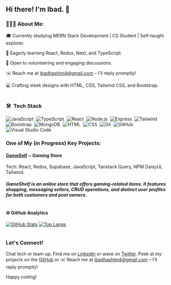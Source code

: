 
## Hi there! I'm Ibad. 👋
### 👨🏻‍💻 About Me:
 🎓 Currently studying MERN Stack Development | CS Student | Self-taught explorer.
 
 🌱 Eagerly learning React, Redux, Next, and TypeScript.
 
 💬 Open to volunteering and engaging discussions.
 
 ✉️ Reach me at ibadhashim4@gmail.com – I'll reply promptly!
 
 💻 Crafting sleek designs with HTML, CSS, Tailwind CSS, and Bootstrap.

#  

### 🛠 &nbsp;Tech Stack

![JavaScript](https://img.shields.io/badge/-JavaScript-05122A?style=flat&logo=javascript)&nbsp;
![TypeScript](https://img.shields.io/badge/-TypeScript-05122A?style=flat&logo=typescript)&nbsp;
![React](https://img.shields.io/badge/-React-05122A?style=flat&logo=react)&nbsp;
![Node.js](https://img.shields.io/badge/-Node.js-05122A?style=flat&logo=node.js)&nbsp;
![Express](https://img.shields.io/badge/-Express-05122A?style=flat&logo=express)&nbsp;
![Tailwind](https://img.shields.io/badge/-Tailwind-05122A?style=flat&logo=tailwind-css)&nbsp;
![Bootstrap](https://img.shields.io/badge/-Bootstrap-05122A?style=flat&logo=bootstrap&logoColor=563D7C)&nbsp;
![MongoDB](https://img.shields.io/badge/-MongoDB-05122A?style=flat&logo=mongodb)&nbsp;
![HTML](https://img.shields.io/badge/-HTML-05122A?style=flat&logo=HTML5)&nbsp;
![CSS](https://img.shields.io/badge/-CSS-05122A?style=flat&logo=CSS3&logoColor=1572B6)&nbsp;
![Git](https://img.shields.io/badge/-Git-05122A?style=flat&logo=git)&nbsp;
![GitHub](https://img.shields.io/badge/-GitHub-05122A?style=flat&logo=github)&nbsp;
![Visual Studio Code](https://img.shields.io/badge/-Visual%20Studio%20Code-05122A?style=flat&logo=visual-studio-code&logoColor=007ACC)&nbsp;

### One of My (in Progress) Key Projects:

#### [GameSelf](https://github.com/IbadRehman360/gameshelf) ~ Gaming Store  
 Tech: React, Redux, Supabase, JavaScript, Tanstack Query, NPM DaisyUi, Tailwind. 

#####  GameShelf is an online store that offers gaming-related items. It features shopping, messaging sellers, CRUD operations, and distinct user profiles for both customers and post owners.

# 
#### ⚙️ GitHub Analytics

[![GitHub Stats](https://github-readme-stats.vercel.app/api?username=IbadRehman360&theme=noctis_minimus&show_icons=true&count_private=true)](https://github.com/IbadRehman360/github-readme-stats)
[![Top Langs](https://github-readme-stats.vercel.app/api/top-langs/?username=IbadRehman360&layout=compact&langs_count=8&card_width=320&theme=noctis_minimus)](https://github.com/IbadRehman360/convoychat)


# 
### Let's Connect!

Chat tech or team up. Find me on [LinkedIn](https://www.linkedin.com/in/valorant-account-730321241/) or wave on [Twitter](https://twitter.com/ibad_dev). Peek at my projects on the [GitHub](https://github.com/ibadhashim) or ✉️ Reach me at ibadhashim4@gmail.com – I'll reply promptly!


Happy coding!

